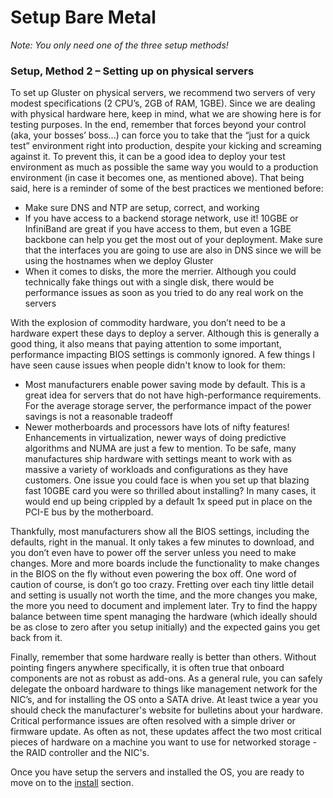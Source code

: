 # Setup Bare Metal
*Note: You only need one of the three setup methods!*
### Setup, Method 2 – Setting up on physical servers

To set up Gluster on physical servers, we recommend two servers of very
modest specifications (2 CPU’s, 2GB of RAM, 1GBE). Since we are dealing
with physical hardware here, keep in mind, what we are showing here is
for testing purposes. In the end, remember that forces beyond your
control (aka, your bosses’ boss...) can force you to take that the “just
for a quick test” environment right into production, despite your
kicking and screaming against it. To prevent this, it can be a good idea
to deploy your test environment as much as possible the same way you
would to a production environment (in case it becomes one, as mentioned
above). That being said, here is a reminder of some of the best
practices we mentioned before:

-   Make sure DNS and NTP are setup, correct, and working
-   If you have access to a backend storage network, use it! 10GBE or
    InfiniBand are great if you have access to them, but even a 1GBE
    backbone can help you get the most out of your deployment. Make sure
    that the interfaces you are going to use are also in DNS since we
    will be using the hostnames when we deploy Gluster
-   When it comes to disks, the more the merrier. Although you could
    technically fake things out with a single disk, there would be
    performance issues as soon as you tried to do any real work on the
    servers

With the explosion of commodity hardware, you don’t need to be a
hardware expert these days to deploy a server. Although this is
generally a good thing, it also means that paying attention to some
important, performance impacting BIOS settings is commonly ignored. A
few things I have seen cause issues when people didn't know to look for
them:

-   Most manufacturers enable power saving mode by default. This is a
    great idea for servers that do not have high-performance
    requirements. For the average storage server, the performance impact
    of the power savings is not a reasonable tradeoff
-   Newer motherboards and processors have lots of nifty features!
    Enhancements in virtualization, newer ways of doing predictive
    algorithms and NUMA are just a few to mention. To be safe, many
    manufactures ship hardware with settings meant to work with as
    massive a variety of workloads and configurations as they have
    customers. One issue you could face is when you set up that blazing
    fast 10GBE card you were so thrilled about installing? In many
    cases, it would end up being crippled by a default 1x speed put in
    place on the PCI-E bus by the motherboard.

Thankfully, most manufacturers show all the BIOS settings, including the
defaults, right in the manual. It only takes a few minutes to download,
and you don’t even have to power off the server unless you need to make
changes. More and more boards include the functionality to make changes
in the BIOS on the fly without even powering the box off. One word of
caution of course, is don’t go too crazy. Fretting over each tiny little
detail and setting is usually not worth the time, and the more changes
you make, the more you need to document and implement later. Try to find
the happy balance between time spent managing the hardware (which
ideally should be as close to zero after you setup initially) and the
expected gains you get back from it.

Finally, remember that some hardware really is better than others.
Without pointing fingers anywhere specifically, it is often true that
onboard components are not as robust as add-ons. As a general rule, you
can safely delegate the onboard hardware to things like management
network for the NIC’s, and for installing the OS onto a SATA drive. At
least twice a year you should check the manufacturer's website for
bulletins about your hardware. Critical performance issues are often
resolved with a simple driver or firmware update. As often as not, these
updates affect the two most critical pieces of hardware on a machine you
want to use for networked storage - the RAID controller and the NIC's.

Once you have setup the servers and installed the OS, you are ready to
move on to the [install](./Install.md) section.
